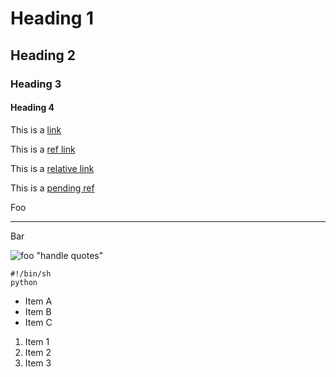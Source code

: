 # Heading 1

## Heading 2

### Heading 3

#### Heading 4

This is a [link](http://example.com "Example")

This is a [ref link][example]

This is a [relative link](/example)

This is a [pending ref](index)


[example]: http://example.com/foobar "Example"

Foo

----

Bar

![foo "handle quotes"](/image.png "Example")

    #!/bin/sh
    python

* Item A
* Item B
* Item C

1. Item 1
2. Item 2
3. Item 3
